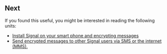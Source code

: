 ## Next

If you found this useful, you might be interested in reading the following units:
 - [Install Signal on your smart phone and encrypting messages](topics/tool-2-signal/0-getting-started/4-howto-install.md)
 - [Send encrypted messages to other Signal users via SMS or the internet (MMS).](topics/tool-2-signal/1-messaging/1-intro.md)

